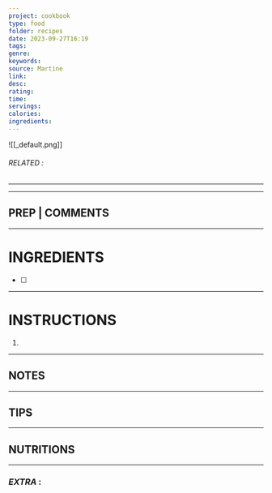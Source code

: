 ```yaml
---
project: cookbook
type: food
folder: recipes
date: 2023-09-27T16:19
tags: 
genre: 
keywords: 
source: Martine
link: 
desc: 
rating: 
time: 
servings: 
calories: 
ingredients:
---
```


![[_default.png]]
###### *RELATED* : 
---


---
## PREP | COMMENTS



---
# INGREDIENTS

- [ ] 

---
# INSTRUCTIONS

1. 

---
## NOTES



---
## TIPS



---
## NUTRITIONS



---
### *EXTRA* :



